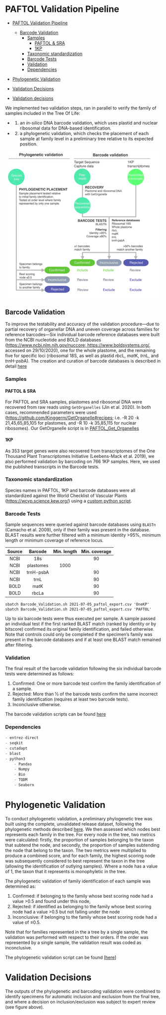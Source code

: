 # PAFTOL Validation Pipeline
- [PAFTOL Validation Pipeline](#paftol-validation-pipeline)
  * [Barcode Validation](#barcode-validation)
    + [Samples](#samples)
      - [PAFTOL & SRA](#paftol---sra)
      - [1KP](#1kp)
    + [Taxonomic standardization](#taxonomic-standardization)
    + [Barcode Tests](#barcode-tests)
    + [Validation](#validation)
    + [Dependencies](#dependencies)
- [Phylogenetic Validation](#phylogenetic-validation)
- [Validation Decisions](#validation-decisions)

- [Validation decisions](#validation-decisions)

We implemented two validation steps, ran in parallel to verify the family of samples included in the Tree Of Life: 

* 1) an *in-silico* DNA barcode validation, which uses plastid and nuclear ribosomal data for DNA-based identification.
* 2) a phylogenetic validation, which checks the placement of each sample at family level in a preliminary tree relative to its expected position. 


![Family_Validation](Family_Validation.jpg)

## Barcode Validation
To improve the testability and accuracy of the validation procedure—due to partial recovery of organellar DNA and uneven coverage across families for reference barcodes—Six individual barcode reference databases were built from the NCBI nucleotide and BOLD databases ([https://www.ncbi.nlm.nih.gov/nuccore; ](https://www.ncbi.nlm.nih.gov/nuccore)https://www.boldsystems.org/, accessed on 29/10/2020), one for the whole plastome, and the remaining five for specific loci (ribosomal 18S, as well as plastid *rbc*L, *mat*K, *trn*L, and *trn*H-*psb*A).
The creation and curation of barcode databases is described in detail [here](Barcode_Databases/)

### Samples
#### PAFTOL & SRA
For PAFTOL and SRA samples, plastomes and ribosomal DNA were recovered from raw reads using `GetOrganelles` (Jin et al. 2020). In both cases, recommended parameters were used (https://github.com/Kinggerm/GetOrganelle#recipes; i.e. -R 20 -k 21,45,65,85,105 for plastomes, and -R 10 -k 35,85,115 for nuclear ribosomes). Our GetOrganelle script is in [PAFTOL_Get_Organelles](PAFTOL_Get_Organelles/)

#### 1KP
As 353 target genes were also recovered from transcriptomes of the One Thousand Plant Transcriptomes Initiative (Leebens-Mack et al. 2019), we also performed validation by barcoding on 766 1KP samples. Here, we used the published transcripts in the Barcode tests. 

### Taxonomic standardization

Species names in PAFTOL, 1KP and barcode databases were all standardized against the World Checklist of Vascular Plants (https://wcvp.science.kew.org/)  using a [custom python script](WCVP_Taxo/).

### Barcode Tests

Sample sequences were queried against barcode databases using `BLASTn` (Camacho et al. 2009), only if their family was present in the database. BLAST results were further filtered with a minimum identity >95%, minimum length or minimum coverage of reference locus. 

**Source**|**Barcode**|**Min. length**|**Min. coverage**
:-----:|:-----:|:-----:|:-----:
NCBI|18s||90
NCBI|plastomes|1000|
NCBI|trnH-psbA||90
NCBI|trnL||90
BOLD|matK||90
BOLD|rbcLa||90


```shell
sbatch Barcode_Validation.sh 2021-07-05_paftol_export.csv 'OneKP'
sbatch Barcode_Validation.sh 2021-07-05_paftol_export.csv 'PAFTOL'
```

Up to six barcode tests were thus executed per sample. A sample passed an individual test if the first ranked BLAST match (ranked by identity or by bitscore) confirmed its original family identification, and failed otherwise. Note that controls could only be completed if the specimen’s family was present in the barcode databases and if at least one BLAST match remained after filtering. 

### Validation

The final result of the barcode validation following the six individual barcode tests were determined as follows:  

1. Confirmed: One or more barcode test confirm the family identification of a sample.
2. Rejected: More than ½ of the barcode tests confirm the same incorrect family identification (requires at least two barcode tests).
3. Inconclusive otherwise.

The barcode validation scripts can be found [here](Barcode_Validation/)

### Dependencies

```python
- entrez-direct 
- seqkit
- cutadapt
- blast
- python3
	- Pandas
	- Numpy
	- Bio
	- TQDM
	- Seaborn
```

# Phylogenetic Validation
To conduct phylogenetic validation, a preliminary phylogenetic tree was built using the complete, unvalidated release dataset, following the phylogenetic methods described [here](Phylogenetic_Validation/). We then assessed which nodes best represents each family in the tree. For every node in the tree, two metrics were calculated: firstly, the proportion of samples belonging to the taxon that subtend the node, and secondly, the proportion of samples subtending the node that belong to the taxon. The two metrics were multiplied to produce a combined score, and for each family, the highest scoring node was subsequently considered to best represent the taxon in the tree (allowing the identification of outlying samples). Where a node has a value of 1, the taxon that it represents is monophyletic in the tree.

The phylogenetic validation of family identification of each sample was determined as:

1. Confirmed: if belonging to the family whose best scoring node had a value >0.5 and found under this node, 
2. Rejected: if identified as belonging to the family whose best scoring node had a value >0.5 but not falling under the node 
3. Inconclusive: if belonging to the family whose best scoring node had a value of ≤0.5.

Note that for families represented in the a tree by a single sample, the validation was performed with respect to their orders. If the order was represented by a single sample, the validation result was coded as inconclusive.

The phylogenetic validation script can be found [[here](Phylogenetic_Validation/)]

# Validation Decisions
The outputs of the phylogenetic and barcoding validation were combined to identify specimens for automatic inclusion and exclusion from the final tree, and where a decision on inclusion/exclusion was subject to expert review (see figure above).
